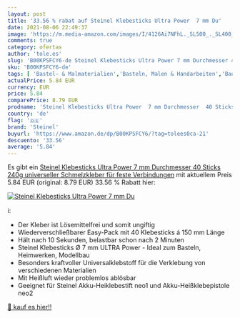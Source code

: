 ```yaml
---
layout: post
title: '33.56 % rabat auf Steinel Klebesticks Ultra Power  7 mm Du'
date: 2021-08-06 22:49:37
image: 'https://m.media-amazon.com/images/I/4126Ai7NFhL._SL500_._SL400_.jpg'
comments: true
category: ofertas
author: 'tole.es'
slug: 'B00KPSFCY6-de Steinel Klebesticks Ultra Power 7 mm Durchmesser 40 Sticks...'
sku: 'B00KPSFCY6-de'
tags: [ 'Bastel- & Malmaterialien','Basteln, Malen & Handarbeiten','Baumarkt','Eisenwaren','Heißklebepatronen','Klebemittel & Dichtstoffe','Klebesticks','Klebstoffe & Entferner','Küche, Haushalt & Wohnen','steinel', ]
actualPrice: 5.84 EUR
currency: EUR
price: 5.84
comparePrice: 8.79 EUR
prodname: 'Steinel Klebesticks Ultra Power  7 mm Durchmesser  40 Sticks  240g  universeller Schmelzkleber für feste Verbindungen'
country: 'de'
flag: '🇩🇪'
brand: 'Steinel'
buyurl: 'https://www.amazon.de/dp/B00KPSFCY6/?tag=tolees0ca-21'
descuento: '33.56'
average: '5.84'
---
```


Es gibt ein [Steinel Klebesticks Ultra Power  7 mm Durchmesser  40 Sticks  240g  universeller Schmelzkleber für feste Verbindungen](https://www.amazon.de/dp/B00KPSFCY6/?tag=tolees0ca-21) mit aktuellem Preis 5.84 EUR (original: 8.79 EUR) 33.56 % Rabatt hier:

[![Steinel Klebesticks Ultra Power  7 mm Du](https://m.media-amazon.com/images/I/4126Ai7NFhL._SL500_._SL400_.jpg)](https://www.amazon.de/dp/B00KPSFCY6/?tag=tolees0ca-21)

ℹ️:

- Der Kleber ist Lösemittelfrei und somit ungiftig
- Wiederverschließbarer Easy-Pack mit 40 Klebesticks á 150 mm Länge
- Hält nach 10 Sekunden, belastbar schon nach 2 Minuten
- Steinel Klebesticks Ø 7 mm ULTRA Power - Ideal zum Basteln, Heimwerken, Modellbau
- Besonders kraftvoller Universalklebstoff für die Verklebung von verschiedenen Materialien
- Mit Heißluft wieder problemlos ablösbar
- Geeignet für Steinel Akku-Heiklebestift neo1 und Akku-Heißklebepistole neo2

[🛒 kauf es hier!!](https://www.amazon.de/dp/B00KPSFCY6/?tag=tolees0ca-21)
